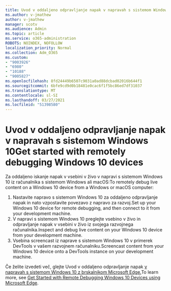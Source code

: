 ```yaml
---
title: Uvod v oddaljeno odpravljanje napak v napravah s sistemom Windows 10
ms.author: v-jmathew
author: v-jmathew
manager: scotv
ms.audience: Admin
ms.topic: article
ms.service: o365-administration
ROBOTS: NOINDEX, NOFOLLOW
localization_priority: Normal
ms.collection: Adm_O365
ms.custom:
- "9003926"
- "6980"
- "10188"
- "9005827"
ms.openlocfilehash: 8fd24449b6507c9031a0ad88dcbad02016b644f1
ms.sourcegitcommit: 6bfe9cd9d0b18481e0cac6f1f5bc86ed7df31037
ms.translationtype: MT
ms.contentlocale: sl-SI
ms.lasthandoff: 03/27/2021
ms.locfileid: "51398580"
---
```

# <a name="get-started-with-remotely-debugging-windows-10-devices"></a><span data-ttu-id="2d843-102">Uvod v oddaljeno odpravljanje napak v napravah s sistemom Windows 10</span><span class="sxs-lookup"><span data-stu-id="2d843-102">Get started with remotely debugging Windows 10 devices</span></span>

<span data-ttu-id="2d843-103">Za oddaljeno iskanje napak v vsebini v živo v napravi s sistemom Windows 10 iz računalnika s sistemom Windows ali macOS:</span><span class="sxs-lookup"><span data-stu-id="2d843-103">To remotely debug live content on a Windows 10 device from a Windows or macOS computer:</span></span>

1. <span data-ttu-id="2d843-104">Nastavite napravo s sistemom Windows 10 za oddaljeno odpravljanje napak in nato vzpostavite povezavo z napravo za razvoj.</span><span class="sxs-lookup"><span data-stu-id="2d843-104">Set up your Windows 10 device for remote debugging, and then connect to it from your development machine.</span></span>
2. <span data-ttu-id="2d843-105">V napravi s sistemom Windows 10 preglejte vsebino v živo in odpravljanje napak v vsebini v živo iz svojega razvojnega računalnika.</span><span class="sxs-lookup"><span data-stu-id="2d843-105">Inspect and debug live content on your Windows 10 device from your development machine.</span></span>
3. <span data-ttu-id="2d843-106">Vsebina screencast iz naprave s sistemom Windows 10 v primerek DevTools v vašem razvojnem računalniku.</span><span class="sxs-lookup"><span data-stu-id="2d843-106">Screencast content from your Windows 10 device onto a DevTools instance on your development machine.</span></span>

<span data-ttu-id="2d843-107">Če želite izvedeti več, glejte Uvod v oddaljeno odpravljanje napak [v napravah s sistemom Windows 10 z brskalnikom Microsoft Edge.](https://go.microsoft.com/fwlink/?linkid=2142172)</span><span class="sxs-lookup"><span data-stu-id="2d843-107">To learn more, see [Get Started with Remote Debugging Windows 10 Devices using Microsoft Edge](https://go.microsoft.com/fwlink/?linkid=2142172).</span></span>
